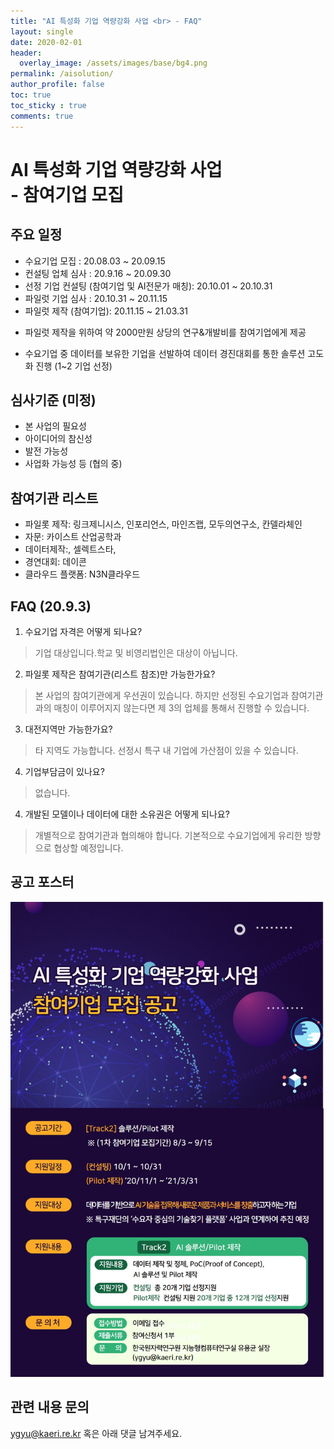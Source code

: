 ```yaml
---
title: "AI 특성화 기업 역량강화 사업 <br> - FAQ"
layout: single
date: 2020-02-01
header:
  overlay_image: /assets/images/base/bg4.png
permalink: /aisolution/
author_profile: false
toc: true
toc_sticky : true
comments: true
---
```



# AI 특성화 기업 역량강화 사업 <br>- 참여기업 모집

## 주요 일정
- 수요기업 모집 : 20.08.03 ~ 20.09.15
- 컨설팅 업체 심사 : 20.9.16 ~ 20.09.30
- 선정 기업 컨설팅 (참여기업 및 AI전문가 매칭): 20.10.01 ~ 20.10.31 
- 파일럿 기업 심사 : 20.10.31 ~ 20.11.15
- 파일럿 제작 (참여기업): 20.11.15 ~ 21.03.31  
* 파일럿 제작을 위하여 약 2000만원 상당의 연구&개발비를 참여기업에게 제공
- 수요기업 중 데이터를 보유한 기업을 선발하여 데이터 경진대회를 통한 솔루션 고도화 진행 (1~2 기업 선정)

## 심사기준 (미정)
- 본 사업의 필요성
- 아이디어의 참신성
- 발전 가능성
- 사업화 가능성 등 (협의 중)

## 참여기관 리스트
- 파일롯 제작: 링크제니시스, 인포리언스, 마인즈랩, 모두의연구소, 칸델라체인
- 자문: 카이스트 산업공학과
- 데이터제작:, 셀렉트스타,
- 경연대회: 데이콘
- 클라우드 플랫폼: N3N클라우드

## FAQ (20.9.3)

1. 수요기업 자격은 어떻게 되나요?
> 기업 대상입니다.학교 및 비영리법인은 대상이 아닙니다.

2. 파일롯 제작은 참여기관(리스트 참조)만 가능한가요?
> 본 사업의 참여기관에게 우선권이 있습니다. 하지만 선정된 수요기업과 참여기관과의 매칭이 이루어지지 않는다면 제 3의 업체를 통해서 진행할 수 있습니다. 

3. 대전지역만 가능한가요?
> 타 지역도 가능합니다. 선정시 특구 내 기업에 가산점이 있을 수 있습니다. 

4. 기업부담금이 있나요?
> 없습니다. 

4. 개발된 모델이나 데이터에 대한 소유권은 어떻게 되나요?
> 개별적으로 참여기관과 협의해야 합니다. 기본적으로 수요기업에게 유리한 방향으로 협상할 예정입니다.

## 공고 포스터

![역량강화사업 공고](/assets/images/posts/0901_AI.jpg)

## 관련 내용 문의
ygyu@kaeri.re.kr 혹은 아래 댓글 남겨주세요.
